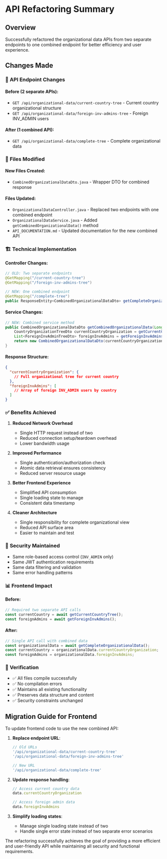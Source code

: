# API Refactoring Summary

## Overview
Successfully refactored the organizational data APIs from two separate endpoints to one combined endpoint for better efficiency and user experience.

## Changes Made

### 🔄 **API Endpoint Changes**

#### Before (2 separate APIs):
- `GET /api/organizational-data/current-country-tree` - Current country organizational structure
- `GET /api/organizational-data/foreign-inv-admins-tree` - Foreign INV_ADMIN users

#### After (1 combined API):
- `GET /api/organizational-data/complete-tree` - Complete organizational data

### 📁 **Files Modified**

#### New Files Created:
- `CombinedOrganizationalDataDto.java` - Wrapper DTO for combined response

#### Files Updated:
- `OrganizationalDataController.java` - Replaced two endpoints with one combined endpoint
- `OrganizationalDataService.java` - Added `getCombinedOrganizationalData()` method
- `API_DOCUMENTATION.md` - Updated documentation for the new combined API

### 🏗️ **Technical Implementation**

#### Controller Changes:
```java
// OLD: Two separate endpoints
@GetMapping("/current-country-tree")
@GetMapping("/foreign-inv-admins-tree")

// NEW: One combined endpoint
@GetMapping("/complete-tree")
public ResponseEntity<CombinedOrganizationalDataDto> getCompleteOrganizationalTree()
```

#### Service Changes:
```java
// NEW: Combined service method
public CombinedOrganizationalDataDto getCombinedOrganizationalData(Long currentUserCountryId) {
    CountryOrganizationTreeDto currentCountryOrganization = getCurrentCountryOrganizationTree(currentUserCountryId);
    List<ForeignInvAdminTreeDto> foreignInvAdmins = getForeignInvAdminsTree(currentUserCountryId);
    return new CombinedOrganizationalDataDto(currentCountryOrganization, foreignInvAdmins);
}
```

#### Response Structure:
```json
{
  "currentCountryOrganization": {
    // Full organizational tree for current country
  },
  "foreignInvAdmins": [
    // Array of foreign INV_ADMIN users by country
  ]
}
```

### ✅ **Benefits Achieved**

1. **Reduced Network Overhead**
   - Single HTTP request instead of two
   - Reduced connection setup/teardown overhead
   - Lower bandwidth usage

2. **Improved Performance**
   - Single authentication/authorization check
   - Atomic data retrieval ensures consistency
   - Reduced server resource usage

3. **Better Frontend Experience**
   - Simplified API consumption
   - Single loading state to manage
   - Consistent data timestamp

4. **Cleaner Architecture**
   - Single responsibility for complete organizational view
   - Reduced API surface area
   - Easier to maintain and test

### 🔐 **Security Maintained**

- Same role-based access control (`INV_ADMIN` only)
- Same JWT authentication requirements
- Same data filtering and validation
- Same error handling patterns

### 📊 **Frontend Impact**

#### Before:
```javascript
// Required two separate API calls
const currentCountry = await getCurrentCountryTree();
const foreignAdmins = await getForeignInvAdmins();
```

#### After:
```javascript
// Single API call with combined data
const organizationalData = await getCompleteOrganizationalData();
const currentCountry = organizationalData.currentCountryOrganization;
const foreignAdmins = organizationalData.foreignInvAdmins;
```

### 🧪 **Verification**

- ✅ All files compile successfully
- ✅ No compilation errors
- ✅ Maintains all existing functionality
- ✅ Preserves data structure and content
- ✅ Security constraints unchanged

## Migration Guide for Frontend

To update frontend code to use the new combined API:

1. **Replace endpoint URL**:
   ```javascript
   // Old URLs
   '/api/organizational-data/current-country-tree'
   '/api/organizational-data/foreign-inv-admins-tree'
   
   // New URL
   '/api/organizational-data/complete-tree'
   ```

2. **Update response handling**:
   ```javascript
   // Access current country data
   data.currentCountryOrganization
   
   // Access foreign admin data
   data.foreignInvAdmins
   ```

3. **Simplify loading states**:
   - Manage single loading state instead of two
   - Handle single error state instead of two separate error scenarios

The refactoring successfully achieves the goal of providing a more efficient and user-friendly API while maintaining all security and functional requirements.
